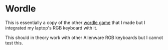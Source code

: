 # Wordle

This is essentially a copy of the other [wordle game](https://github.com/DanielGrad99/Wordle) that I made but I integrated my laptop's RGB keyboard with it.

This should in theory work with other Alienware RGB keyboards but I cannot test this.
